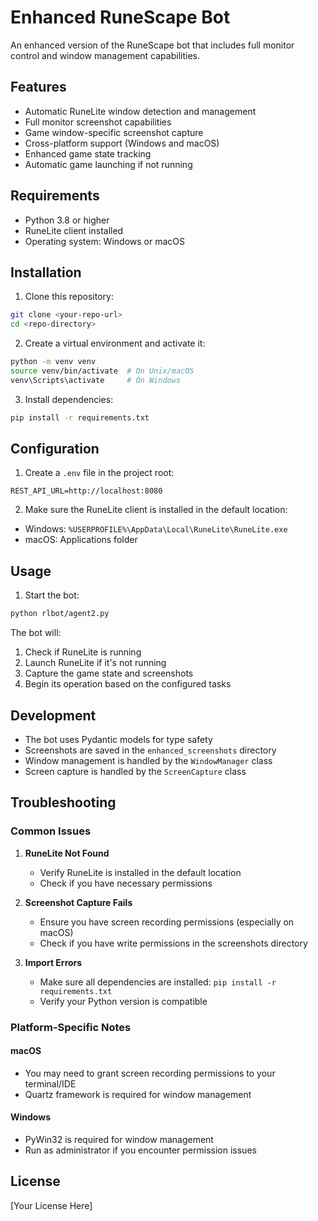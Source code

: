 # Enhanced RuneScape Bot

An enhanced version of the RuneScape bot that includes full monitor control and window management capabilities.

## Features

- Automatic RuneLite window detection and management
- Full monitor screenshot capabilities
- Game window-specific screenshot capture
- Cross-platform support (Windows and macOS)
- Enhanced game state tracking
- Automatic game launching if not running

## Requirements

- Python 3.8 or higher
- RuneLite client installed
- Operating system: Windows or macOS

## Installation

1. Clone this repository:
```bash
git clone <your-repo-url>
cd <repo-directory>
```

2. Create a virtual environment and activate it:
```bash
python -m venv venv
source venv/bin/activate  # On Unix/macOS
venv\Scripts\activate     # On Windows
```

3. Install dependencies:
```bash
pip install -r requirements.txt
```

## Configuration

1. Create a `.env` file in the project root:
```env
REST_API_URL=http://localhost:8080
```

2. Make sure the RuneLite client is installed in the default location:
- Windows: `%USERPROFILE%\AppData\Local\RuneLite\RuneLite.exe`
- macOS: Applications folder

## Usage

1. Start the bot:
```bash
python rlbot/agent2.py
```

The bot will:
1. Check if RuneLite is running
2. Launch RuneLite if it's not running
3. Capture the game state and screenshots
4. Begin its operation based on the configured tasks

## Development

- The bot uses Pydantic models for type safety
- Screenshots are saved in the `enhanced_screenshots` directory
- Window management is handled by the `WindowManager` class
- Screen capture is handled by the `ScreenCapture` class

## Troubleshooting

### Common Issues

1. **RuneLite Not Found**
   - Verify RuneLite is installed in the default location
   - Check if you have necessary permissions

2. **Screenshot Capture Fails**
   - Ensure you have screen recording permissions (especially on macOS)
   - Check if you have write permissions in the screenshots directory

3. **Import Errors**
   - Make sure all dependencies are installed: `pip install -r requirements.txt`
   - Verify your Python version is compatible

### Platform-Specific Notes

#### macOS
- You may need to grant screen recording permissions to your terminal/IDE
- Quartz framework is required for window management

#### Windows
- PyWin32 is required for window management
- Run as administrator if you encounter permission issues

## License

[Your License Here] 